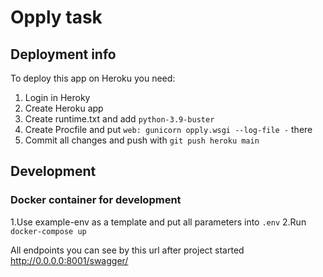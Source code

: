 # Opply task
## Deployment info
To deploy this app on Heroku you need:
1. Login in Heroky
2. Create Heroku app
3. Create runtime.txt and add `python-3.9-buster`
4. Create Procfile and put `web: gunicorn opply.wsgi --log-file -` there
5. Commit all changes and push with `git push heroku main`


## Development
### Docker container for development
1.Use example-env as a template and put all parameters into `.env` 
2.Run `docker-compose up`

All endpoints you can see by this url after project started http://0.0.0.0:8001/swagger/
